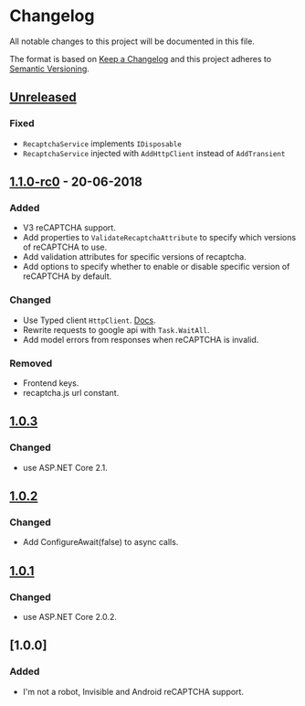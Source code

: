 # Changelog

All notable changes to this project will be documented in this file.

The format is based on [Keep a Changelog](https://keepachangelog.com/en/1.0.0/)
and this project adheres to [Semantic Versioning](https://semver.org/spec/v2.0.0.html).

## [Unreleased]

### Fixed

- `RecaptchaService` implements `IDisposable`
- `RecaptchaService` injected with `AddHttpClient` instead of `AddTransient`

## [1.1.0-rc0] - 20-06-2018

### Added

- V3 reCAPTCHA support.
- Add properties to `ValidateRecaptchaAttribute` to specify which versions of reCAPTCHA to use.
- Add validation attributes for specific versions of recaptcha.
- Add options to specify whether to enable or disable specific version of reCAPTCHA by default.

### Changed

- Use Typed client `HttpClient`. [Docs](https://docs.microsoft.com/en-us/aspnet/core/fundamentals/http-requests?view=aspnetcore-2.1#typed-clients).
- Rewrite requests to google api with `Task.WaitAll`.
- Add model errors from responses when reCAPTCHA is invalid.

### Removed

- Frontend keys.
- recaptcha.js url constant.

## [1.0.3]

### Changed

- use ASP.NET Core 2.1.

## [1.0.2]

### Changed

- Add ConfigureAwait(false) to async calls.

## [1.0.1]

### Changed

- use ASP.NET Core 2.0.2.

## [1.0.0]

### Added

- I'm not a robot, Invisible and Android reCAPTCHA support.

[Unreleased]: https://github.com/Spaier/Spaier.Recaptcha/compare/1.1.0-rc0...HEAD
[1.1.0-rc0]: https://github.com/Spaier/Spaier.Recaptcha/compare/1.0.3...1.1.0-rc0
[1.0.3]: https://github.com/Spaier/Spaier.Recaptcha/compare/1.0.2...1.0.3
[1.0.2]: https://github.com/Spaier/Spaier.Recaptcha/compare/1.0.1...1.0.2
[1.0.1]: https://github.com/Spaier/Spaier.Recaptcha/compare/1.0.0...1.0.1